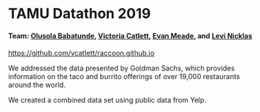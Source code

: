 # TAMU Datathon 2019
#### Team: [Olusola Babatunde](https://github.com/Solajr), [Victoria Catlett](https://github.com/vcatlett), [Evan Meade](https://github.com/Evan-Meade), and [Levi Nicklas](https://github.com/Levi-Nicklas)
https://github.com/vcatlett/raccoon.github.io

We addressed the data presented by Goldman Sachs, which provides information on the taco and burrito offerings of over 19,000 restaurants around the world. 

We created a combined data set using public data from Yelp. 
